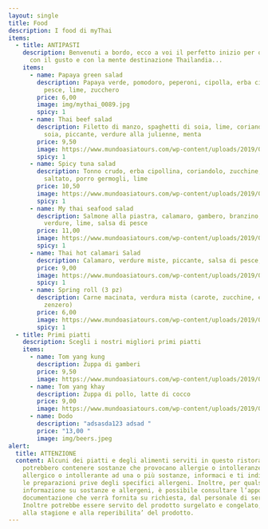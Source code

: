 ```yaml
---
layout: single
title: Food
description: I food di myThai
items:
  - title: ANTIPASTI
    description: Benvenuti a bordo, ecco a voi il perfetto inizio per questo viaggio
      con il gusto e con la mente destinazione Thailandia...
    items:
      - name: Papaya green salad
        description: Papaya verde, pomodoro, peperoni, cipolla, erba cipollina, salsa di
          pesce, lime, zucchero
        price: 6,00
        image: img/mythai_0089.jpg
        spicy: 1
      - name: Thai beef salad
        description: Filetto di manzo, spaghetti di soia, lime, coriandolo, salsa di
          soia, piccante, verdure alla julienne, menta
        price: 9,50
        image: https://www.mundoasiatours.com/wp-content/uploads/2019/05/Thai-food-Tom-Yam-Kung.jpg
        spicy: 1
      - name: Spicy tuna salad
        description: Tonno crudo, erba cipollina, coriandolo, zucchine, pendolini, riso
          saltato, porro germogli, lime
        price: 10,50
        image: https://www.mundoasiatours.com/wp-content/uploads/2019/05/Thai-food-Tom-Yam-Kung.jpg
        spicy: 1
      - name: My thai seafood salad
        description: Salmone alla piastra, calamaro, gambero, branzino, misto di
          verdure, lime, salsa di pesce
        price: 11,00
        image: https://www.mundoasiatours.com/wp-content/uploads/2019/05/Thai-food-Tom-Yam-Kung.jpg
        spicy: 1
      - name: Thai hot calamari Salad
        description: Calamaro, verdure miste, piccante, salsa di pesce, lime
        price: 9,00
        image: https://www.mundoasiatours.com/wp-content/uploads/2019/05/Thai-food-Tom-Yam-Kung.jpg
        spicy: 1
      - name: Spring roll (3 pz)
        description: Carne macinata, verdura mista (carote, zucchine, erba cipollina,
          zenzero)
        price: 6,00
        image: https://www.mundoasiatours.com/wp-content/uploads/2019/05/Thai-food-Tom-Yam-Kung.jpg
        spicy: 1
  - title: Primi piatti
    description: Scegli i nostri migliori primi piatti
    items:
      - name: Tom yang kung
        description: Zuppa di gamberi
        price: 9,50
        image: https://www.mundoasiatours.com/wp-content/uploads/2019/05/Thai-food-Tom-Yam-Kung.jpg
      - name: Tom yang khay
        description: Zuppa di pollo, latte di cocco
        price: 9,00
        image: https://www.mundoasiatours.com/wp-content/uploads/2019/05/Thai-food-Tom-Yam-Kung.jpg
      - name: Dodo
        description: "adsasda123 adsad "
        price: "13,00 "
        image: img/beers.jpeg
alert:
  title: ATTENZIONE
  content: Alcuni dei piatti e degli alimenti serviti in questo ristorante
    potrebbero contenere sostanze che provocano allergie o intolleranze. Se sei
    allergico o intollerante ad una o più sostanze, informaci e ti indicheremo
    le preparazioni prive degli specifici allergeni. Inoltre, per qualsiasi
    informazione su sostanze e allergeni, è possibile consultare l’apposita
    documentazione che verrà fornita su richiesta, dal personale di servizio.
    Inoltre potrebbe essere servito del prodotto surgelato e congelato, in base
    alla stagione e alla reperibilita’ del prodotto.
---
```

